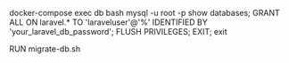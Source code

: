 docker-compose exec db bash
mysql -u root -p
show databases;
GRANT ALL ON laravel.* TO 'laraveluser'@'%' IDENTIFIED BY 'your_laravel_db_password';
FLUSH PRIVILEGES;
EXIT;
exit

RUN migrate-db.sh